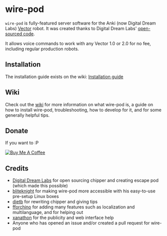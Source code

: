 # wire-pod

`wire-pod` is fully-featured server software for the Anki (now Digital Dream Labs) [Vector](https://web.archive.org/web/20190417120536if_/https://www.anki.com/en-us/vector) robot. It was created thanks to Digital Dream Labs' [open-sourced code](https://github.com/digital-dream-labs/chipper).

It allows voice commands to work with any Vector 1.0 or 2.0 for no fee, including regular production robots.

## Installation

The installation guide exists on the wiki: [Installation guide](https://github.com/kercre123/wire-pod/wiki/Installation)

## Wiki

Check out the [wiki](https://github.com/WuChangJin94/wire-pod/wiki/Installation) for more information on what wire-pod is, a guide on how to install wire-pod, troubleshooting, how to develop for it, and for some generally helpful tips.

## Donate

If you want to :P

[![Buy Me A Coffee](https://www.buymeacoffee.com/assets/img/custom_images/orange_img.png)](https://buymeacoffee.com/kercre123)

## Credits

- [Digital Dream Labs](https://github.com/digital-dream-labs) for open sourcing chipper and creating escape pod (which made this possible)
- [bliteknight](https://github.com/bliteknight) for making wire-pod more accessible with his easy-to-use pre-setup Linux boxes
- [dietb](https://github.com/dietb) for rewriting chipper and giving tips
- [fforchino](https://github.com/fforchino) for adding many features such as localization and multilanguage, and for helping out
- [xanathon](https://github.com/xanathon) for the publicity and web interface help
- Anyone who has opened an issue and/or created a pull request for wire-pod

